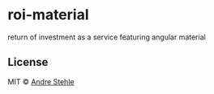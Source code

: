 # roi-material
return of investment as a service featuring angular material

## License

MIT © [Andre Stehle](https://github.com/ansteh)
